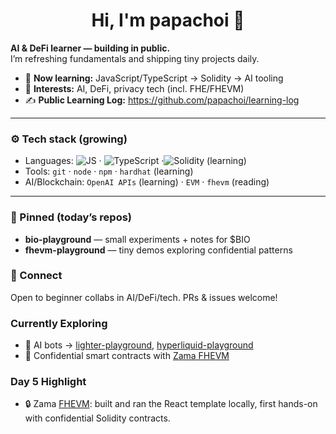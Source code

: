 <h1 align="center">Hi, I'm papachoi 👋</h1>

**AI & DeFi learner — building in public.**  
I’m refreshing fundamentals and shipping tiny projects daily.

- 🔭 **Now learning:** JavaScript/TypeScript → Solidity → AI tooling
- 🧠 **Interests:** AI, DeFi, privacy tech (incl. FHE/FHEVM)
- ✍️ **Public Learning Log:** https://github.com/papachoi/learning-log

---

### ⚙️ Tech stack (growing)
- Languages: ![JS](https://img.shields.io/badge/JavaScript-000?logo=javascript) · ![TypeScript](https://img.shields.io/badge/TypeScript-000?logo=typescript) ·![Solidity](https://img.shields.io/badge/Solidity-000?logo=solidity) (learning)
- Tools: `git` · `node` · `npm` · `hardhat` (learning)
- AI/Blockchain: `OpenAI APIs` (learning) · `EVM` · `fhevm` (reading)
---

### 📌 Pinned (today’s repos)
- **bio-playground** — small experiments + notes for $BIO
- **fhevm-playground** — tiny demos exploring confidential patterns

### 🤝 Connect
Open to beginner collabs in AI/DeFi/tech. PRs & issues welcome!

### Currently Exploring
- 🤖 AI bots → [lighter-playground](https://github.com/papachoi/lighter-playground), [hyperliquid-playground](https://github.com/papachoi/hyperliquid-playground)
- 🧮 Confidential smart contracts with [Zama FHEVM](https://github.com/zama-ai/fhevm)

### Day 5 Highlight
- 🔒 Zama [FHEVM](https://github.com/zama-ai/fhevm): built and ran the React template locally, first hands-on with confidential Solidity contracts.
